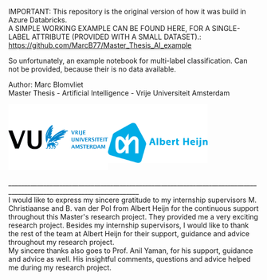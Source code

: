 IMPORTANT: This repository is the original version of how it was build in Azure Databricks. <br />
A SIMPLE WORKING EXAMPLE CAN BE FOUND HERE, FOR A SINGLE-LABEL ATTRIBUTE (PROVIDED WITH A SMALL DATASET).: https://github.com/MarcB77/Master_Thesis_AI_example 

So unfortunately, an example notebook for multi-label classification. Can not be provided, because their is no data available.

Author: Marc Blomvliet <br />
Master Thesis - Artificial Intelligence - Vrije Universiteit Amsterdam

<img align="left" src="https://github.com/MarcB77/Master_Thesis_AI/blob/main/logos/vrije-universiteit-amsterdam.png" width="200"/> <img align="center" src="https://github.com/MarcB77/Master_Thesis_AI/blob/main/logos/albertheijn.png" width="200"/>

<br />
_______________________________________________________________________________________________________________________<br />
I would like to express my sincere gratitude to my internship supervisors M. Christiaanse and B. van der Pol from Albert Heijn for the continuous support throughout this Master's research project. They provided me a very exciting research project. Besides my internship supervisors, I would like to thank the rest of the team at Albert Heijn for their support, guidance and advice throughout my research project. <br />
My sincere thanks also goes to Prof. Anil Yaman, for his support, guidance and advice as well.
His insightful comments, questions and advice helped me during my research project.
